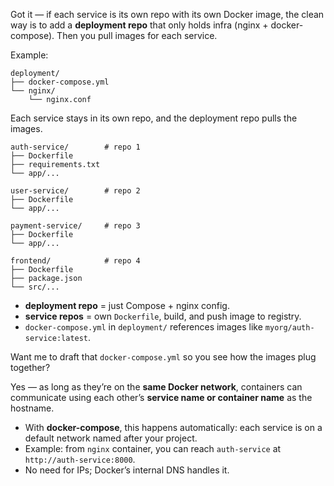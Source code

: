 Got it — if each service is its own repo with its own Docker image, the clean way is to add a **deployment repo** that only holds infra (nginx + docker-compose). Then you pull images for each service.

Example:

```
deployment/
├── docker-compose.yml
└── nginx/
    └── nginx.conf
```

Each service stays in its own repo, and the deployment repo pulls the images.

```
auth-service/        # repo 1
├── Dockerfile
├── requirements.txt
└── app/...

user-service/        # repo 2
├── Dockerfile
└── app/...

payment-service/     # repo 3
├── Dockerfile
└── app/...

frontend/            # repo 4
├── Dockerfile
├── package.json
└── src/...
```

- **deployment repo** = just Compose + nginx config.
- **service repos** = own `Dockerfile`, build, and push image to registry.
- `docker-compose.yml` in `deployment/` references images like `myorg/auth-service:latest`.

Want me to draft that `docker-compose.yml` so you see how the images plug together?

Yes — as long as they’re on the **same Docker network**, containers can communicate using each other’s **service name or container name** as the hostname.

- With **docker-compose**, this happens automatically: each service is on a default network named after your project.
- Example: from `nginx` container, you can reach `auth-service` at `http://auth-service:8000`.
- No need for IPs; Docker’s internal DNS handles it.
